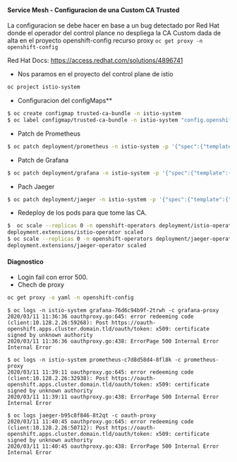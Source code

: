 #### Service Mesh - Configuracion de una Custom CA Trusted

La configuracion se debe hacer en base a un bug detectado por Red Hat donde el operador del control plance no despliega la CA Custom dada de alta en el proyecto openshift-config recurso proxy ```oc get proxy -n openshift-config```

Red Hat Docs: https://access.redhat.com/solutions/4896741

- Nos paramos en el proyecto del control plane de istio
```bash
oc project istio-system
``` 

- Configuracion del configMaps**

```bash
$ oc create configmap trusted-ca-bundle -n istio-system
$ oc label configmap/trusted-ca-bundle -n istio-system "config.openshift.io/inject-trusted-cabundle=true" 
```

- Patch de Prometheus
```bash
$ oc patch deployment/prometheus -n istio-system -p '{"spec":{"template":{"spec":{"containers":[{"name":"prometheus-proxy","volumeMounts":[{"mountPath":"/etc/pki/ca-trust/extracted/pem/","name":"trusted-ca-bundle","readOnly":true}]},{"name":"prometheus","volumeMounts":[{"mountPath":"/etc/pki/ca-trust/extracted/pem/","name":"trusted-ca-bundle","readOnly":true}]}],"volumes":[{"configMap":{"defaultMode":420,"items":[{"key":"ca-bundle.crt","path":"tls-ca-bundle.pem"}],"name":"trusted-ca-bundle","optional":true},"name":"trusted-ca-bundle"}]}}}}'
```

- Patch de Grafana  
```bash
$ oc patch deployment/grafana -n istio-system -p '{"spec":{"template":{"spec":{"containers":[{"name":"grafana-proxy","volumeMounts":[{"mountPath":"/etc/pki/ca-trust/extracted/pem/","name":"trusted-ca-bundle","readOnly":true}]},{"name":"grafana","volumeMounts":[{"mountPath":"/etc/pki/ca-trust/extracted/pem/","name":"trusted-ca-bundle","readOnly":true}]}],"volumes":[{"configMap":{"defaultMode":420,"items":[{"key":"ca-bundle.crt","path":"tls-ca-bundle.pem"}],"name":"trusted-ca-bundle","optional":true},"name":"trusted-ca-bundle"}]}}}}'
```

- Pach Jaeger
```bash
$ oc patch deployment/jaeger -n istio-system -p '{"spec":{"template":{"spec":{"containers":[{"name":"oauth-proxy","volumeMounts":[{"mountPath":"/etc/pki/ca-trust/extracted/pem/","name":"trusted-ca-bundle","readOnly":true}]},{"name":"jaeger","volumeMounts":[{"mountPath":"/etc/pki/ca-trust/extracted/pem/","name":"trusted-ca-bundle","readOnly":true}]}],"volumes":[{"configMap":{"defaultMode":420,"items":[{"key":"ca-bundle.crt","path":"tls-ca-bundle.pem"}],"name":"trusted-ca-bundle","optional":true},"name":"trusted-ca-bundle"}]}}}}'
```

- Redeploy de los pods para que tome las CA.
```bash
$  oc scale --replicas 0 -n openshift-operators deployment/istio-operator
deployment.extensions/istio-operator scaled
$ oc scale --replicas 0 -n openshift-operators deployment/jaeger-operator
deployment.extensions/jaeger-operator scaled
```

#### Diagnostico

- Login fail con error 500.
- Chech de proxy
```bash
oc get proxy -o yaml -n openshift-config
```

```
$ oc logs -n istio-system grafana-76d6c94b9f-2trwh -c grafana-proxy
2020/03/11 11:36:36 oauthproxy.go:645: error redeeming code (client:10.128.2.26:59268): Post https://oauth-openshift.apps.cluster.domain.tld/oauth/token: x509: certificate signed by unknown authority
2020/03/11 11:36:36 oauthproxy.go:438: ErrorPage 500 Internal Error Internal Error

$ oc logs -n istio-system prometheus-c7d8d58d4-8fl8k -c prometheus-proxy
2020/03/11 11:39:11 oauthproxy.go:645: error redeeming code (client:10.128.2.26:32938): Post https://oauth-openshift.apps.cluster.domain.tld/oauth/token: x509: certificate signed by unknown authority
2020/03/11 11:39:11 oauthproxy.go:438: ErrorPage 500 Internal Error Internal Error

$ oc logs jaeger-b95c8f846-8t2qt -c oauth-proxy
2020/03/11 11:40:45 oauthproxy.go:645: error redeeming code (client:10.128.2.26:50712): Post https://oauth-openshift.apps.cluster.domain.tld/oauth/token: x509: certificate signed by unknown authority
2020/03/11 11:40:45 oauthproxy.go:438: ErrorPage 500 Internal Error Internal Error
```
